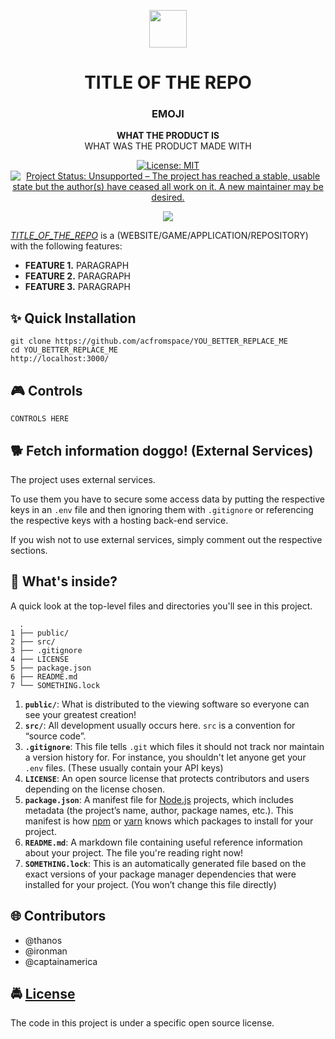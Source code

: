 <!-- HEADING -->

<p align="center">
  <img src="https://user-images.githubusercontent.com/10361542/71635438-7e97da00-2bd9-11ea-9940-8a42bd798a00.png" width="60">
</p>
<h1 align="center">️TITLE OF THE REPO</h1>

<!-- DESCRIPTION -->

<h3 align="center">
  <span role="img" aria-label="EMOJI-NAME">EMOJI</span>
</h3>
<p align="center">
  <strong>WHAT THE PRODUCT IS</strong><br>
  WHAT WAS THE PRODUCT MADE WITH
</p>

<!-- BADGES -->

<p align="center">
    <a href="https://github.com/acfromspace/YOU_BETTER_REPLACE_ME/blob/master/LICENSE">
        <img src="https://img.shields.io/github/license/mashape/apistatus.svg"
            alt="License: MIT"></a>
    <a href="https://www.repostatus.org/#unsupported">
        <img src="https://www.repostatus.org/badges/latest/unsupported.svg" alt="Project Status: Unsupported – The project has reached a stable, usable state but the author(s) have ceased all work on it. A new maintainer may be desired." /></a>
</p>

<!-- FEATURES -->

<p align="center">
  <img src="URL_SHOWCASE_IMAGE">
</p>

[_TITLE_OF_THE_REPO_](URL_OF_REPO) is a (WEBSITE/GAME/APPLICATION/REPOSITORY) with the following features:

- **FEATURE 1.** PARAGRAPH
- **FEATURE 2.** PARAGRAPH
- **FEATURE 3.** PARAGRAPH

<!-- QUICK INSTALLATION -->

## <span role="img" aria-label="Sparkles">✨</span> Quick Installation

```
git clone https://github.com/acfromspace/YOU_BETTER_REPLACE_ME
cd YOU_BETTER_REPLACE_ME
http://localhost:3000/
```

<!-- CONTROLS -->

## <span role="img" aria-label="Video Game">🎮</span> Controls

```
CONTROLS HERE
```

<!-- EXTERNAL SERVICES -->

## <span role="img" aria-label="Doggo">🐕</span> Fetch information doggo! (External Services)

The project uses external services.

To use them you have to secure some access data by putting the respective keys in an `.env` file and then ignoring them with `.gitignore` or referencing the respective keys with a hosting back-end service.

If you wish not to use external services, simply comment out the respective sections.

<!-- WHAT'S INSIDE? -->

## <span role="img" aria-label="Thinking Face">🤔</span> What's inside?

A quick look at the top-level files and directories you'll see in this project.

```
  .
1 ├── public/
2 ├── src/
3 ├── .gitignore
4 ├── LICENSE
5 ├── package.json
6 ├── README.md
7 └── SOMETHING.lock
```

1. **`public/`**: What is distributed to the viewing software so everyone can see your greatest creation!
2. **`src/`**: All development usually occurs here. `src` is a convention for “source code”.
3. **`.gitignore`**: This file tells `.git` which files it should not track nor maintain a version history for. For instance, you shouldn't let anyone get your `.env` files. (These usually contain your API keys)
4. **`LICENSE`**: An open source license that protects contributors and users depending on the license chosen.
5. **`package.json`**: A manifest file for [Node.js](https://nodejs.org/en/) projects, which includes metadata (the project’s name, author, package names, etc.). This manifest is how [npm](https://www.npmjs.com/) or [yarn](https://yarnpkg.com/en/) knows which packages to install for your project.
6. **`README.md`**: A markdown file containing useful reference information about your project. The file you're reading right now!
7. **`SOMETHING.lock`**: This is an automatically generated file based on the exact versions of your package manager dependencies that were installed for your project. (You won’t change this file directly)

<!-- CONTRIBUTORS -->

## <span role="img" aria-label="Globe With Meridians">🌐</span> Contributors

- @thanos
- @ironman
- @captainamerica

<!-- LICENSE -->

## <span role="img" aria-label="Oncoming Police Car">🚔</span> [License](LICENSE)

The code in this project is under a specific open source license.

